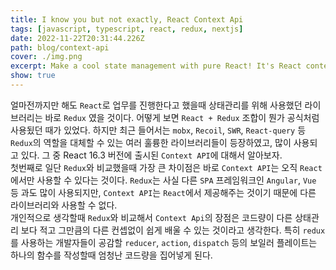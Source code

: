 ```yaml
---
title: I know you but not exactly, React Context Api
tags: [javascript, typescript, react, redux, nextjs]
date: 2022-11-22T20:31:44.226Z
path: blog/context-api
cover: ./img.png
excerpt: Make a cool state management with pure React! It's React context API!
show: true
---
```


얼마전까지만 해도 `React`로 업무를 진행한다고 했을때 상태관리를 위해 사용했던 라이브러리는 바로 `Redux` 였을 것이다. 어떻게 보면 `React + Redux` 조합이 뭔가 공식처럼 사용됬던 때가 있었다. 하지만 최근 들어서는 `mobx`, `Recoil`, `SWR`, `React-query` 등 `Redux`의 역할을 대체할 수 있는 여러 훌륭한 라이브러리들이 등장하였고, 많이 사용되고 있다.
그 중 React 16.3 버전에 출시된 `Context API`에 대해서 알아보자.  
첫번째로 일단 `Redux`와 비교했을때 가장 큰 차이점은 바로 `Context API`는 오직 `React`에서만 사용할 수 있다는 것이다. `Redux`는 사실 다른 `SPA` 프레임워크인 `Angular`, `Vue` 등 과도 많이 사용되지만, `Context API`는 `React`에서 제공해주는 것이기 때문에 다른 라이브러리와 사용할 수 없다.  
개인적으로 생각할때 `Redux`와 비교해서 `Context Api`의 장점은 코드량이 다른 상태관리 보다 적고 그만큼의 다른 컨셉없이 쉽게 배울 수 있는 것이라고 생각한다. 특히 `redux`를 사용하는 개발자들이 공감할 `reducer`, `action`, `dispatch` 등의 보일러 플레이트는 하나의 함수를 작성할때 엄청난 코드량을 집어넣게 된다. 

